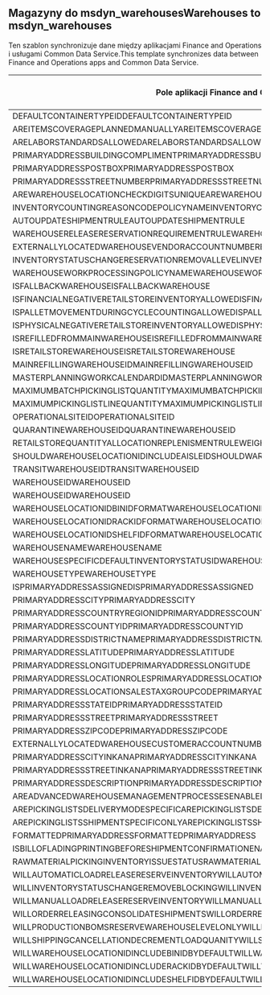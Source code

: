 ## <a name="warehouses-to-msdyn_warehouses"></a><span data-ttu-id="b052f-101">Magazyny do msdyn_warehouses</span><span class="sxs-lookup"><span data-stu-id="b052f-101">Warehouses to msdyn_warehouses</span></span>

<span data-ttu-id="b052f-102">Ten szablon synchronizuje dane między aplikacjami Finance and Operations i usługami Common Data Service.</span><span class="sxs-lookup"><span data-stu-id="b052f-102">This template synchronizes data between Finance and Operations apps and Common Data Service.</span></span>

<span data-ttu-id="b052f-103">Pole aplikacji Finance and Operations</span><span class="sxs-lookup"><span data-stu-id="b052f-103">Finance and Operations field</span></span> | <span data-ttu-id="b052f-104">Typ mapy</span><span class="sxs-lookup"><span data-stu-id="b052f-104">Map type</span></span> | <span data-ttu-id="b052f-105">Inne pole rozwiązania Dynamics 365</span><span class="sxs-lookup"><span data-stu-id="b052f-105">Other Dynamics 365 field</span></span> | <span data-ttu-id="b052f-106">Wartość domyślna</span><span class="sxs-lookup"><span data-stu-id="b052f-106">Default value</span></span>
---|---|---|---
<span data-ttu-id="b052f-107">DEFAULTCONTAINERTYPEID</span><span class="sxs-lookup"><span data-stu-id="b052f-107">DEFAULTCONTAINERTYPEID</span></span> | >< | <span data-ttu-id="b052f-108">msdyn_defaultcontainertypeid</span><span class="sxs-lookup"><span data-stu-id="b052f-108">msdyn_defaultcontainertypeid</span></span> | 
<span data-ttu-id="b052f-109">AREITEMSCOVERAGEPLANNEDMANUALLY</span><span class="sxs-lookup"><span data-stu-id="b052f-109">AREITEMSCOVERAGEPLANNEDMANUALLY</span></span> | >< | <span data-ttu-id="b052f-110">msdyn_areitemscoverageplannedmanually</span><span class="sxs-lookup"><span data-stu-id="b052f-110">msdyn_areitemscoverageplannedmanually</span></span> | 
<span data-ttu-id="b052f-111">ARELABORSTANDARDSALLOWED</span><span class="sxs-lookup"><span data-stu-id="b052f-111">ARELABORSTANDARDSALLOWED</span></span> | >< | <span data-ttu-id="b052f-112">msdyn_arelaborstandardsallowed</span><span class="sxs-lookup"><span data-stu-id="b052f-112">msdyn_arelaborstandardsallowed</span></span> | 
<span data-ttu-id="b052f-113">PRIMARYADDRESSBUILDINGCOMPLIMENT</span><span class="sxs-lookup"><span data-stu-id="b052f-113">PRIMARYADDRESSBUILDINGCOMPLIMENT</span></span> | >< | <span data-ttu-id="b052f-114">msdyn_primaryaddressbuildingcompliment</span><span class="sxs-lookup"><span data-stu-id="b052f-114">msdyn_primaryaddressbuildingcompliment</span></span> | 
<span data-ttu-id="b052f-115">PRIMARYADDRESSPOSTBOX</span><span class="sxs-lookup"><span data-stu-id="b052f-115">PRIMARYADDRESSPOSTBOX</span></span> | >< | <span data-ttu-id="b052f-116">msdyn_primaryaddresspostbox</span><span class="sxs-lookup"><span data-stu-id="b052f-116">msdyn_primaryaddresspostbox</span></span> | 
<span data-ttu-id="b052f-117">PRIMARYADDRESSSTREETNUMBER</span><span class="sxs-lookup"><span data-stu-id="b052f-117">PRIMARYADDRESSSTREETNUMBER</span></span> | >< | <span data-ttu-id="b052f-118">msdyn_primaryaddressstreetnumber</span><span class="sxs-lookup"><span data-stu-id="b052f-118">msdyn_primaryaddressstreetnumber</span></span> | 
<span data-ttu-id="b052f-119">AREWAREHOUSELOCATIONCHECKDIGITSUNIQUE</span><span class="sxs-lookup"><span data-stu-id="b052f-119">AREWAREHOUSELOCATIONCHECKDIGITSUNIQUE</span></span> | >< | <span data-ttu-id="b052f-120">msdyn_arewarehouselocationcheckdigitsunique</span><span class="sxs-lookup"><span data-stu-id="b052f-120">msdyn_arewarehouselocationcheckdigitsunique</span></span> | 
<span data-ttu-id="b052f-121">INVENTORYCOUNTINGREASONCODEPOLICYNAME</span><span class="sxs-lookup"><span data-stu-id="b052f-121">INVENTORYCOUNTINGREASONCODEPOLICYNAME</span></span> | >< | <span data-ttu-id="b052f-122">msdyn_inventorycountingreasoncodepolicyname</span><span class="sxs-lookup"><span data-stu-id="b052f-122">msdyn_inventorycountingreasoncodepolicyname</span></span> | 
<span data-ttu-id="b052f-123">AUTOUPDATESHIPMENTRULE</span><span class="sxs-lookup"><span data-stu-id="b052f-123">AUTOUPDATESHIPMENTRULE</span></span> | >< | <span data-ttu-id="b052f-124">msdyn_autoupdateshipmentrule</span><span class="sxs-lookup"><span data-stu-id="b052f-124">msdyn_autoupdateshipmentrule</span></span> | 
<span data-ttu-id="b052f-125">WAREHOUSERELEASERESERVATIONREQUIREMENTRULE</span><span class="sxs-lookup"><span data-stu-id="b052f-125">WAREHOUSERELEASERESERVATIONREQUIREMENTRULE</span></span> | >< | <span data-ttu-id="b052f-126">msdyn_warehousereleasereservationrequirement</span><span class="sxs-lookup"><span data-stu-id="b052f-126">msdyn_warehousereleasereservationrequirement</span></span> | 
<span data-ttu-id="b052f-127">EXTERNALLYLOCATEDWAREHOUSEVENDORACCOUNTNUMBER</span><span class="sxs-lookup"><span data-stu-id="b052f-127">EXTERNALLYLOCATEDWAREHOUSEVENDORACCOUNTNUMBER</span></span> | >< | <span data-ttu-id="b052f-128">msdyn_externallylocatedwarehousevendoraccountnu</span><span class="sxs-lookup"><span data-stu-id="b052f-128">msdyn_externallylocatedwarehousevendoraccountnu</span></span> | 
<span data-ttu-id="b052f-129">INVENTORYSTATUSCHANGERESERVATIONREMOVALLEVEL</span><span class="sxs-lookup"><span data-stu-id="b052f-129">INVENTORYSTATUSCHANGERESERVATIONREMOVALLEVEL</span></span> | >< | <span data-ttu-id="b052f-130">msdyn_inventorystatuschangereservationremoval</span><span class="sxs-lookup"><span data-stu-id="b052f-130">msdyn_inventorystatuschangereservationremoval</span></span> | 
<span data-ttu-id="b052f-131">WAREHOUSEWORKPROCESSINGPOLICYNAME</span><span class="sxs-lookup"><span data-stu-id="b052f-131">WAREHOUSEWORKPROCESSINGPOLICYNAME</span></span> | >< | <span data-ttu-id="b052f-132">msdyn_warehouseworkprocessingpolicyname</span><span class="sxs-lookup"><span data-stu-id="b052f-132">msdyn_warehouseworkprocessingpolicyname</span></span> | 
<span data-ttu-id="b052f-133">ISFALLBACKWAREHOUSE</span><span class="sxs-lookup"><span data-stu-id="b052f-133">ISFALLBACKWAREHOUSE</span></span> | >< | <span data-ttu-id="b052f-134">msdyn_isfallbackwarehouse</span><span class="sxs-lookup"><span data-stu-id="b052f-134">msdyn_isfallbackwarehouse</span></span> | 
<span data-ttu-id="b052f-135">ISFINANCIALNEGATIVERETAILSTOREINVENTORYALLOWED</span><span class="sxs-lookup"><span data-stu-id="b052f-135">ISFINANCIALNEGATIVERETAILSTOREINVENTORYALLOWED</span></span> | >< | <span data-ttu-id="b052f-136">msdyn_financialnegativestoreinventoryallowed</span><span class="sxs-lookup"><span data-stu-id="b052f-136">msdyn_financialnegativestoreinventoryallowed</span></span> | 
<span data-ttu-id="b052f-137">ISPALLETMOVEMENTDURINGCYCLECOUNTINGALLOWED</span><span class="sxs-lookup"><span data-stu-id="b052f-137">ISPALLETMOVEMENTDURINGCYCLECOUNTINGALLOWED</span></span> | >< | <span data-ttu-id="b052f-138">msdyn_palletmovementduringcyclecountingallowed</span><span class="sxs-lookup"><span data-stu-id="b052f-138">msdyn_palletmovementduringcyclecountingallowed</span></span> | 
<span data-ttu-id="b052f-139">ISPHYSICALNEGATIVERETAILSTOREINVENTORYALLOWED</span><span class="sxs-lookup"><span data-stu-id="b052f-139">ISPHYSICALNEGATIVERETAILSTOREINVENTORYALLOWED</span></span> | >< | <span data-ttu-id="b052f-140">msdyn_physicalnegativestoreinventoryallowed</span><span class="sxs-lookup"><span data-stu-id="b052f-140">msdyn_physicalnegativestoreinventoryallowed</span></span> | 
<span data-ttu-id="b052f-141">ISREFILLEDFROMMAINWAREHOUSE</span><span class="sxs-lookup"><span data-stu-id="b052f-141">ISREFILLEDFROMMAINWAREHOUSE</span></span> | >< | <span data-ttu-id="b052f-142">msdyn_isrefilledfrommainwarehouse</span><span class="sxs-lookup"><span data-stu-id="b052f-142">msdyn_isrefilledfrommainwarehouse</span></span> | 
<span data-ttu-id="b052f-143">ISRETAILSTOREWAREHOUSE</span><span class="sxs-lookup"><span data-stu-id="b052f-143">ISRETAILSTOREWAREHOUSE</span></span> | >< | <span data-ttu-id="b052f-144">msdyn_isretailstorewarehouse</span><span class="sxs-lookup"><span data-stu-id="b052f-144">msdyn_isretailstorewarehouse</span></span> | 
<span data-ttu-id="b052f-145">MAINREFILLINGWAREHOUSEID</span><span class="sxs-lookup"><span data-stu-id="b052f-145">MAINREFILLINGWAREHOUSEID</span></span> | >< | <span data-ttu-id="b052f-146">msdyn_mainrefillingwarehouse.msdyn_warehouseidentifier</span><span class="sxs-lookup"><span data-stu-id="b052f-146">msdyn_mainrefillingwarehouse.msdyn_warehouseidentifier</span></span> | 
<span data-ttu-id="b052f-147">MASTERPLANNINGWORKCALENDARDID</span><span class="sxs-lookup"><span data-stu-id="b052f-147">MASTERPLANNINGWORKCALENDARDID</span></span> | >< | <span data-ttu-id="b052f-148">msdyn_masterplanningworkcalendarid</span><span class="sxs-lookup"><span data-stu-id="b052f-148">msdyn_masterplanningworkcalendarid</span></span> | 
<span data-ttu-id="b052f-149">MAXIMUMBATCHPICKINGLISTQUANTITY</span><span class="sxs-lookup"><span data-stu-id="b052f-149">MAXIMUMBATCHPICKINGLISTQUANTITY</span></span> | >< | <span data-ttu-id="b052f-150">msdyn_maximumbatchpickinglistquantity</span><span class="sxs-lookup"><span data-stu-id="b052f-150">msdyn_maximumbatchpickinglistquantity</span></span> | 
<span data-ttu-id="b052f-151">MAXIMUMPICKINGLISTLINEQUANTITY</span><span class="sxs-lookup"><span data-stu-id="b052f-151">MAXIMUMPICKINGLISTLINEQUANTITY</span></span> | >< | <span data-ttu-id="b052f-152">msdyn_maximumpickinglistlinequantity</span><span class="sxs-lookup"><span data-stu-id="b052f-152">msdyn_maximumpickinglistlinequantity</span></span> | 
<span data-ttu-id="b052f-153">OPERATIONALSITEID</span><span class="sxs-lookup"><span data-stu-id="b052f-153">OPERATIONALSITEID</span></span> | >< | <span data-ttu-id="b052f-154">msdyn_operationalsite.msdyn_siteid</span><span class="sxs-lookup"><span data-stu-id="b052f-154">msdyn_operationalsite.msdyn_siteid</span></span> | 
<span data-ttu-id="b052f-155">QUARANTINEWAREHOUSEID</span><span class="sxs-lookup"><span data-stu-id="b052f-155">QUARANTINEWAREHOUSEID</span></span> | >< | <span data-ttu-id="b052f-156">msdyn_quarantinewarehouse.msdyn_warehouseidentifier</span><span class="sxs-lookup"><span data-stu-id="b052f-156">msdyn_quarantinewarehouse.msdyn_warehouseidentifier</span></span> | 
<span data-ttu-id="b052f-157">RETAILSTOREQUANTITYALLOCATIONREPLENISMENTRULEWEIGHT</span><span class="sxs-lookup"><span data-stu-id="b052f-157">RETAILSTOREQUANTITYALLOCATIONREPLENISMENTRULEWEIGHT</span></span> | >< | <span data-ttu-id="b052f-158">msdyn_storeqtyallocationreplenishmentweight</span><span class="sxs-lookup"><span data-stu-id="b052f-158">msdyn_storeqtyallocationreplenishmentweight</span></span> | 
<span data-ttu-id="b052f-159">SHOULDWAREHOUSELOCATIONIDINCLUDEAISLEID</span><span class="sxs-lookup"><span data-stu-id="b052f-159">SHOULDWAREHOUSELOCATIONIDINCLUDEAISLEID</span></span> | >< | <span data-ttu-id="b052f-160">msdyn_shouldwarehouselocationincludeaisleid</span><span class="sxs-lookup"><span data-stu-id="b052f-160">msdyn_shouldwarehouselocationincludeaisleid</span></span> | 
<span data-ttu-id="b052f-161">TRANSITWAREHOUSEID</span><span class="sxs-lookup"><span data-stu-id="b052f-161">TRANSITWAREHOUSEID</span></span> | >< | <span data-ttu-id="b052f-162">msdyn_transitwarehouse.msdyn_warehouseidentifier</span><span class="sxs-lookup"><span data-stu-id="b052f-162">msdyn_transitwarehouse.msdyn_warehouseidentifier</span></span> | 
<span data-ttu-id="b052f-163">WAREHOUSEID</span><span class="sxs-lookup"><span data-stu-id="b052f-163">WAREHOUSEID</span></span> | >< | <span data-ttu-id="b052f-164">msdyn_warehouseidentifier</span><span class="sxs-lookup"><span data-stu-id="b052f-164">msdyn_warehouseidentifier</span></span> | 
<span data-ttu-id="b052f-165">WAREHOUSEID</span><span class="sxs-lookup"><span data-stu-id="b052f-165">WAREHOUSEID</span></span> | >> | <span data-ttu-id="b052f-166">msdyn_name</span><span class="sxs-lookup"><span data-stu-id="b052f-166">msdyn_name</span></span> | 
<span data-ttu-id="b052f-167">WAREHOUSELOCATIONIDBINIDFORMAT</span><span class="sxs-lookup"><span data-stu-id="b052f-167">WAREHOUSELOCATIONIDBINIDFORMAT</span></span> | >< | <span data-ttu-id="b052f-168">msdyn_warehouselocationidbinidformat</span><span class="sxs-lookup"><span data-stu-id="b052f-168">msdyn_warehouselocationidbinidformat</span></span> | 
<span data-ttu-id="b052f-169">WAREHOUSELOCATIONIDRACKIDFORMAT</span><span class="sxs-lookup"><span data-stu-id="b052f-169">WAREHOUSELOCATIONIDRACKIDFORMAT</span></span> | >< | <span data-ttu-id="b052f-170">msdyn_warehouselocationidrackidformat</span><span class="sxs-lookup"><span data-stu-id="b052f-170">msdyn_warehouselocationidrackidformat</span></span> | 
<span data-ttu-id="b052f-171">WAREHOUSELOCATIONIDSHELFIDFORMAT</span><span class="sxs-lookup"><span data-stu-id="b052f-171">WAREHOUSELOCATIONIDSHELFIDFORMAT</span></span> | >< | <span data-ttu-id="b052f-172">msdyn_warehouselocationidshelfidformat</span><span class="sxs-lookup"><span data-stu-id="b052f-172">msdyn_warehouselocationidshelfidformat</span></span> | 
<span data-ttu-id="b052f-173">WAREHOUSENAME</span><span class="sxs-lookup"><span data-stu-id="b052f-173">WAREHOUSENAME</span></span> | >< | <span data-ttu-id="b052f-174">msdyn_description</span><span class="sxs-lookup"><span data-stu-id="b052f-174">msdyn_description</span></span> | 
<span data-ttu-id="b052f-175">WAREHOUSESPECIFICDEFAULTINVENTORYSTATUSID</span><span class="sxs-lookup"><span data-stu-id="b052f-175">WAREHOUSESPECIFICDEFAULTINVENTORYSTATUSID</span></span> | >< | <span data-ttu-id="b052f-176">msdyn_warehousespecificdefaultinventorystatusid</span><span class="sxs-lookup"><span data-stu-id="b052f-176">msdyn_warehousespecificdefaultinventorystatusid</span></span> | 
<span data-ttu-id="b052f-177">WAREHOUSETYPE</span><span class="sxs-lookup"><span data-stu-id="b052f-177">WAREHOUSETYPE</span></span> | >< | <span data-ttu-id="b052f-178">msdyn_warehousetype</span><span class="sxs-lookup"><span data-stu-id="b052f-178">msdyn_warehousetype</span></span> | 
<span data-ttu-id="b052f-179">ISPRIMARYADDRESSASSIGNED</span><span class="sxs-lookup"><span data-stu-id="b052f-179">ISPRIMARYADDRESSASSIGNED</span></span> | >< | <span data-ttu-id="b052f-180">msdyn_isprimaryaddressassigned</span><span class="sxs-lookup"><span data-stu-id="b052f-180">msdyn_isprimaryaddressassigned</span></span> | 
<span data-ttu-id="b052f-181">PRIMARYADDRESSCITY</span><span class="sxs-lookup"><span data-stu-id="b052f-181">PRIMARYADDRESSCITY</span></span> | >< | <span data-ttu-id="b052f-182">msdyn_primaryaddresscity</span><span class="sxs-lookup"><span data-stu-id="b052f-182">msdyn_primaryaddresscity</span></span> | 
<span data-ttu-id="b052f-183">PRIMARYADDRESSCOUNTRYREGIONID</span><span class="sxs-lookup"><span data-stu-id="b052f-183">PRIMARYADDRESSCOUNTRYREGIONID</span></span> | >< | <span data-ttu-id="b052f-184">msdyn_primaryaddresscountryregionid</span><span class="sxs-lookup"><span data-stu-id="b052f-184">msdyn_primaryaddresscountryregionid</span></span> | 
<span data-ttu-id="b052f-185">PRIMARYADDRESSCOUNTYID</span><span class="sxs-lookup"><span data-stu-id="b052f-185">PRIMARYADDRESSCOUNTYID</span></span> | >< | <span data-ttu-id="b052f-186">msdyn_primaryaddresscountyid</span><span class="sxs-lookup"><span data-stu-id="b052f-186">msdyn_primaryaddresscountyid</span></span> | 
<span data-ttu-id="b052f-187">PRIMARYADDRESSDISTRICTNAME</span><span class="sxs-lookup"><span data-stu-id="b052f-187">PRIMARYADDRESSDISTRICTNAME</span></span> | >< | <span data-ttu-id="b052f-188">msdyn_primaryaddressdistrictname</span><span class="sxs-lookup"><span data-stu-id="b052f-188">msdyn_primaryaddressdistrictname</span></span> | 
<span data-ttu-id="b052f-189">PRIMARYADDRESSLATITUDE</span><span class="sxs-lookup"><span data-stu-id="b052f-189">PRIMARYADDRESSLATITUDE</span></span> | >< | <span data-ttu-id="b052f-190">msdyn_primaryaddresslatitude</span><span class="sxs-lookup"><span data-stu-id="b052f-190">msdyn_primaryaddresslatitude</span></span> | 
<span data-ttu-id="b052f-191">PRIMARYADDRESSLONGITUDE</span><span class="sxs-lookup"><span data-stu-id="b052f-191">PRIMARYADDRESSLONGITUDE</span></span> | >< | <span data-ttu-id="b052f-192">msdyn_primaryaddresslongitude</span><span class="sxs-lookup"><span data-stu-id="b052f-192">msdyn_primaryaddresslongitude</span></span> | 
<span data-ttu-id="b052f-193">PRIMARYADDRESSLOCATIONROLES</span><span class="sxs-lookup"><span data-stu-id="b052f-193">PRIMARYADDRESSLOCATIONROLES</span></span> | >< | <span data-ttu-id="b052f-194">msdyn_primaryaddresslocationroles</span><span class="sxs-lookup"><span data-stu-id="b052f-194">msdyn_primaryaddresslocationroles</span></span> | 
<span data-ttu-id="b052f-195">PRIMARYADDRESSLOCATIONSALESTAXGROUPCODE</span><span class="sxs-lookup"><span data-stu-id="b052f-195">PRIMARYADDRESSLOCATIONSALESTAXGROUPCODE</span></span> | >< | <span data-ttu-id="b052f-196">msdyn_primaryaddresslocationsalestaxgroupcode</span><span class="sxs-lookup"><span data-stu-id="b052f-196">msdyn_primaryaddresslocationsalestaxgroupcode</span></span> | 
<span data-ttu-id="b052f-197">PRIMARYADDRESSSTATEID</span><span class="sxs-lookup"><span data-stu-id="b052f-197">PRIMARYADDRESSSTATEID</span></span> | >< | <span data-ttu-id="b052f-198">msdyn_primaryaddressstateid</span><span class="sxs-lookup"><span data-stu-id="b052f-198">msdyn_primaryaddressstateid</span></span> | 
<span data-ttu-id="b052f-199">PRIMARYADDRESSSTREET</span><span class="sxs-lookup"><span data-stu-id="b052f-199">PRIMARYADDRESSSTREET</span></span> | >< | <span data-ttu-id="b052f-200">msdyn_primaryaddressstreet</span><span class="sxs-lookup"><span data-stu-id="b052f-200">msdyn_primaryaddressstreet</span></span> | 
<span data-ttu-id="b052f-201">PRIMARYADDRESSZIPCODE</span><span class="sxs-lookup"><span data-stu-id="b052f-201">PRIMARYADDRESSZIPCODE</span></span> | >< | <span data-ttu-id="b052f-202">msdyn_primaryaddresszipcode</span><span class="sxs-lookup"><span data-stu-id="b052f-202">msdyn_primaryaddresszipcode</span></span> | 
<span data-ttu-id="b052f-203">EXTERNALLYLOCATEDWAREHOUSECUSTOMERACCOUNTNUMBER</span><span class="sxs-lookup"><span data-stu-id="b052f-203">EXTERNALLYLOCATEDWAREHOUSECUSTOMERACCOUNTNUMBER</span></span> | >< | <span data-ttu-id="b052f-204">msdyn_externallylocatedwarehousecustomeraccount</span><span class="sxs-lookup"><span data-stu-id="b052f-204">msdyn_externallylocatedwarehousecustomeraccount</span></span> | 
<span data-ttu-id="b052f-205">PRIMARYADDRESSCITYINKANA</span><span class="sxs-lookup"><span data-stu-id="b052f-205">PRIMARYADDRESSCITYINKANA</span></span> | >< | <span data-ttu-id="b052f-206">msdyn_primaryaddresscityinkana</span><span class="sxs-lookup"><span data-stu-id="b052f-206">msdyn_primaryaddresscityinkana</span></span> | 
<span data-ttu-id="b052f-207">PRIMARYADDRESSSTREETINKANA</span><span class="sxs-lookup"><span data-stu-id="b052f-207">PRIMARYADDRESSSTREETINKANA</span></span> | >< | <span data-ttu-id="b052f-208">msdyn_primaryaddressstreetinkana</span><span class="sxs-lookup"><span data-stu-id="b052f-208">msdyn_primaryaddressstreetinkana</span></span> | 
<span data-ttu-id="b052f-209">PRIMARYADDRESSDESCRIPTION</span><span class="sxs-lookup"><span data-stu-id="b052f-209">PRIMARYADDRESSDESCRIPTION</span></span> | >< | <span data-ttu-id="b052f-210">msdyn_primaryaddressdescription</span><span class="sxs-lookup"><span data-stu-id="b052f-210">msdyn_primaryaddressdescription</span></span> | 
<span data-ttu-id="b052f-211">AREADVANCEDWAREHOUSEMANAGEMENTPROCESSESENABLED</span><span class="sxs-lookup"><span data-stu-id="b052f-211">AREADVANCEDWAREHOUSEMANAGEMENTPROCESSESENABLED</span></span> | >< | <span data-ttu-id="b052f-212">msdyn_useadvancedwarehousemanagementprocesses</span><span class="sxs-lookup"><span data-stu-id="b052f-212">msdyn_useadvancedwarehousemanagementprocesses</span></span> | 
<span data-ttu-id="b052f-213">AREPICKINGLISTSDELIVERYMODESPECIFIC</span><span class="sxs-lookup"><span data-stu-id="b052f-213">AREPICKINGLISTSDELIVERYMODESPECIFIC</span></span> | >< | <span data-ttu-id="b052f-214">msdyn_arepickinglistsdeliverymodespecific</span><span class="sxs-lookup"><span data-stu-id="b052f-214">msdyn_arepickinglistsdeliverymodespecific</span></span> | 
<span data-ttu-id="b052f-215">AREPICKINGLISTSSHIPMENTSPECIFICONLY</span><span class="sxs-lookup"><span data-stu-id="b052f-215">AREPICKINGLISTSSHIPMENTSPECIFICONLY</span></span> | >< | <span data-ttu-id="b052f-216">msdyn_arepickinglistshipmentspecificonly</span><span class="sxs-lookup"><span data-stu-id="b052f-216">msdyn_arepickinglistshipmentspecificonly</span></span> | 
<span data-ttu-id="b052f-217">FORMATTEDPRIMARYADDRESS</span><span class="sxs-lookup"><span data-stu-id="b052f-217">FORMATTEDPRIMARYADDRESS</span></span> | >< | <span data-ttu-id="b052f-218">msdyn_formattedprimaryaddress</span><span class="sxs-lookup"><span data-stu-id="b052f-218">msdyn_formattedprimaryaddress</span></span> | 
<span data-ttu-id="b052f-219">ISBILLOFLADINGPRINTINGBEFORESHIPMENTCONFIRMATIONENABLED</span><span class="sxs-lookup"><span data-stu-id="b052f-219">ISBILLOFLADINGPRINTINGBEFORESHIPMENTCONFIRMATIONENABLED</span></span> | >< | <span data-ttu-id="b052f-220">msdyn_printbillofladingbeforeshipconfirmation</span><span class="sxs-lookup"><span data-stu-id="b052f-220">msdyn_printbillofladingbeforeshipconfirmation</span></span> | 
<span data-ttu-id="b052f-221">RAWMATERIALPICKINGINVENTORYISSUESTATUS</span><span class="sxs-lookup"><span data-stu-id="b052f-221">RAWMATERIALPICKINGINVENTORYISSUESTATUS</span></span> | >< | <span data-ttu-id="b052f-222">msdyn_rawmaterialpickinginventoryissuestatus</span><span class="sxs-lookup"><span data-stu-id="b052f-222">msdyn_rawmaterialpickinginventoryissuestatus</span></span> | 
<span data-ttu-id="b052f-223">WILLAUTOMATICLOADRELEASERESERVEINVENTORY</span><span class="sxs-lookup"><span data-stu-id="b052f-223">WILLAUTOMATICLOADRELEASERESERVEINVENTORY</span></span> | >< | <span data-ttu-id="b052f-224">msdyn_willautomaticloadreleaseinventory</span><span class="sxs-lookup"><span data-stu-id="b052f-224">msdyn_willautomaticloadreleaseinventory</span></span> | 
<span data-ttu-id="b052f-225">WILLINVENTORYSTATUSCHANGEREMOVEBLOCKING</span><span class="sxs-lookup"><span data-stu-id="b052f-225">WILLINVENTORYSTATUSCHANGEREMOVEBLOCKING</span></span> | >< | <span data-ttu-id="b052f-226">msdyn_willinventorystatuschangeremoveblocking</span><span class="sxs-lookup"><span data-stu-id="b052f-226">msdyn_willinventorystatuschangeremoveblocking</span></span> | 
<span data-ttu-id="b052f-227">WILLMANUALLOADRELEASERESERVEINVENTORY</span><span class="sxs-lookup"><span data-stu-id="b052f-227">WILLMANUALLOADRELEASERESERVEINVENTORY</span></span> | >< | <span data-ttu-id="b052f-228">msdyn_willmanualloadreleasereserveinventory</span><span class="sxs-lookup"><span data-stu-id="b052f-228">msdyn_willmanualloadreleasereserveinventory</span></span> | 
<span data-ttu-id="b052f-229">WILLORDERRELEASINGCONSOLIDATESHIPMENTS</span><span class="sxs-lookup"><span data-stu-id="b052f-229">WILLORDERRELEASINGCONSOLIDATESHIPMENTS</span></span> | >< | <span data-ttu-id="b052f-230">msdyn_willorderreleasingconsolidateshipments</span><span class="sxs-lookup"><span data-stu-id="b052f-230">msdyn_willorderreleasingconsolidateshipments</span></span> | 
<span data-ttu-id="b052f-231">WILLPRODUCTIONBOMSRESERVEWAREHOUSELEVELONLY</span><span class="sxs-lookup"><span data-stu-id="b052f-231">WILLPRODUCTIONBOMSRESERVEWAREHOUSELEVELONLY</span></span> | >< | <span data-ttu-id="b052f-232">msdyn_productionbomsreservewarehouselevel</span><span class="sxs-lookup"><span data-stu-id="b052f-232">msdyn_productionbomsreservewarehouselevel</span></span> | 
<span data-ttu-id="b052f-233">WILLSHIPPINGCANCELLATIONDECREMENTLOADQUANITY</span><span class="sxs-lookup"><span data-stu-id="b052f-233">WILLSHIPPINGCANCELLATIONDECREMENTLOADQUANITY</span></span> | >< | <span data-ttu-id="b052f-234">msdyn_shippingcanceldecrementloadquantity</span><span class="sxs-lookup"><span data-stu-id="b052f-234">msdyn_shippingcanceldecrementloadquantity</span></span> | 
<span data-ttu-id="b052f-235">WILLWAREHOUSELOCATIONIDINCLUDEBINIDBYDEFAULT</span><span class="sxs-lookup"><span data-stu-id="b052f-235">WILLWAREHOUSELOCATIONIDINCLUDEBINIDBYDEFAULT</span></span> | >< | <span data-ttu-id="b052f-236">msdyn_warehouselocationidincludeblindid</span><span class="sxs-lookup"><span data-stu-id="b052f-236">msdyn_warehouselocationidincludeblindid</span></span> | 
<span data-ttu-id="b052f-237">WILLWAREHOUSELOCATIONIDINCLUDERACKIDBYDEFAULT</span><span class="sxs-lookup"><span data-stu-id="b052f-237">WILLWAREHOUSELOCATIONIDINCLUDERACKIDBYDEFAULT</span></span> | >< | <span data-ttu-id="b052f-238">msdyn_warehouselocationincluderackidbydefault</span><span class="sxs-lookup"><span data-stu-id="b052f-238">msdyn_warehouselocationincluderackidbydefault</span></span> | 
<span data-ttu-id="b052f-239">WILLWAREHOUSELOCATIONIDINCLUDESHELFIDBYDEFAULT</span><span class="sxs-lookup"><span data-stu-id="b052f-239">WILLWAREHOUSELOCATIONIDINCLUDESHELFIDBYDEFAULT</span></span> | >< | <span data-ttu-id="b052f-240">msdyn_warehouselocationidincludeshelfid</span><span class="sxs-lookup"><span data-stu-id="b052f-240">msdyn_warehouselocationidincludeshelfid</span></span> | 

